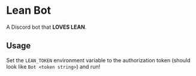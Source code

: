 # Lean Bot

A Discord bot that **LOVES LEAN**.

## Usage

Set the `LEAN_TOKEN` environment variable to the authorization token (should look like `Bot <token string>`) and run!
